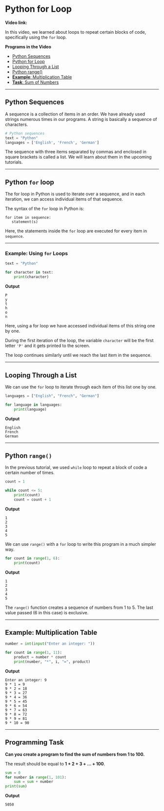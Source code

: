 # Python for Loop

**Video link:** 

In this video, we learned about loops to repeat certain blocks of code, specifically using the `for` loop.

**Programs in the Video**

- [Python Sequences](#python-sequences)
- [Python for Loop](#python-for-loop-1)
- [Looping Through a List](#looping-through-a-list)
- [Python range()](#python-range)
- [**Example**: Multiplication Table](#example-multiplication-table)
- [**Task**: Sum of Numbers](#programming-task)

---
## Python Sequences
A sequence is a collection of items in an order. We have already used strings numerous times in our programs.
A string is basically a sequence of characters.

```python
# Python sequences
text = "Python"
languages = ['English', 'French', 'German']
```

The sequence with three items separated by commas and enclosed in square brackets is called a list.
We will learn about them in the upcoming tutorials.

---

## Python `for` loop
The for loop in Python is used to iterate over a sequence, and in each iteration, we can access individual items of that sequence.

The syntax of the `for` loop in Python is:

```
for item in sequence:
   statement(s)
```

Here, the statements inside the `for` loop are executed for every item in `sequence`.

---

### Example: Using `for` Loops

```python
text = "Python"

for character in text:
    print(character)
```

**Output**

```
P
y
t
h
o
n
```

Here, using a for loop we have accessed individual items of this string one by one.

During the first iteration of the loop, the variable `character` will be the first letter `'P'` and it gets printed to the screen.

The loop continues similarly until we reach the last item in the sequence.

---

## Looping Through a List

We can use the `for` loop to iterate through each item of this list one by one.

```python
languages = ["English", "French", "German"]

for language in languages:
    print(language)
```

**Output**

```
English
French
German
```

---

## Python `range()`

In the previous tutorial, we used `while` loop to repeat a block of code a certain number of times.

```python
count = 1

while count <= 5:
    print(count)
    count = count + 1
```

**Output**

```
1
2
3
4
5
```

We can use `range()` with a `for` loop to write this program in a much simpler way.

```python
for count in range(1, 6):
    print(count)
```

**Output**
```
1
2
3
4
5
```

The `range()` function creates a sequence of numbers from 1 to 5. The last value passed (6 in this case) is exclusive.

---
## Example: Multiplication Table

```python
number = int(input("Enter an integer: "))

for count in range(1, 11):
    product = number * count
    print(number, "*", i, "=", product)
```

**Output**
```
Enter an integer: 9
9 * 1 = 9
9 * 2 = 18
9 * 3 = 27
9 * 4 = 36
9 * 5 = 45
9 * 6 = 54
9 * 7 = 63
9 * 8 = 72
9 * 9 = 81
9 * 10 = 90
```

---

## Programming Task

**Can you create a program to find the sum of numbers from 1 to 100.**

The result should be equal to **1 + 2 + 3 + ... + 100**.

```python
sum = 0
for number in range(1, 101):
    sum = sum + number
print(sum)
```

**Output**

```
5050
```
